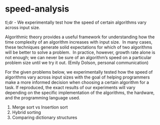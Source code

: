 # speed-analysis
tl;dr - We experimentally test how the speed of certain algorithms vary across input size.


Algorithmic theory provides a useful framework for understanding how the time complexity of an algorithm increases with input size.  In many cases, these techniques generate solid expectations for which of two algorithms will be better to solve a problem.  In practice, however, growth rate alone is not enough; we can never be sure of an algorithm’s speed on a particular problem size until we try it out.
(Emily Dolson, personal communication) 

For the given problems below, we experimentally tested how the speed of algorithms vary across input sizes with the goal of helping programmers make a more informed decision when choosing a certain algorithm for a task. If reproduced, the exact results of our experiments will vary depending on the specific implementation of the algorithms, the hardware, and the programming language used.

<ol>
  <li>Merge sort vs Insertion sort</li>
  <li>Hybrid sorting</li>
  <li>Comparing dictionary structures</li>
</ol>
